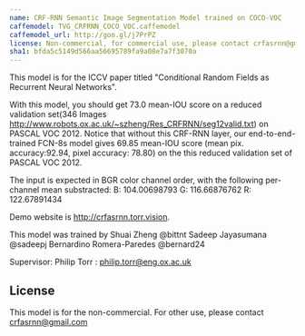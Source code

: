 ```yaml
---
name: CRF-RNN Semantic Image Segmentation Model trained on COCO-VOC
caffemodel: TVG_CRFRNN_COCO_VOC.caffemodel
caffemodel_url: http://goo.gl/j7PrPZ
license: Non-commercial, for commercial use, please contact crfasrnn@gmail.com
sha1: bfda5c5149d566aa56695789fa9a08e7a7f3070a
---
```


This model is for the ICCV paper titled "Conditional Random Fields as Recurrent Neural Networks". 

With this model, you should get 73.0 mean-IOU score on a reduced validation set(346 Images http://www.robots.ox.ac.uk/~szheng/Res_CRFRNN/seg12valid.txt) on PASCAL VOC 2012. Notice that without this CRF-RNN layer, our end-to-end-trained FCN-8s model gives 69.85 mean-IOU score (mean pix. accuracy:92.94, pixel accuracy: 78.80) on the this reduced validation set of PASCAL VOC 2012.

The input is expected in BGR color channel order, with the following per-channel mean substracted:
B: 104.00698793 G: 116.66876762 R: 122.67891434

Demo website is <http://crfasrnn.torr.vision>.

This model was trained by 
Shuai Zheng @bittnt
Sadeep Jayasumana @sadeepj
Bernardino Romera-Paredes @bernard24

Supervisor:
Philip Torr : <philip.torr@eng.ox.ac.uk>

## License
This model is for the non-commercial. For other use, please contact <crfasrnn@gmail.com>

